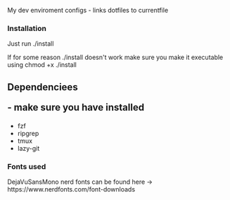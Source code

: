 My dev enviroment configs - links dotfiles to currentfile

<h3> Installation </h3>
<p>Just run ./install</p>
<p>If for some reason ./install doesn't work make sure you make it executable using chmod +x ./install</p>


<h2>Dependenciees<p> - make sure you have installed</p></h2>
<ul>
    <li>fzf</li>
    <li>ripgrep</li>
    <li>tmux</li>
    <li>lazy-git</li>
</ul>

<h3> Fonts used </h3>
<p>DejaVuSansMono nerd fonts can be found here -> https://www.nerdfonts.com/font-downloads</p>
